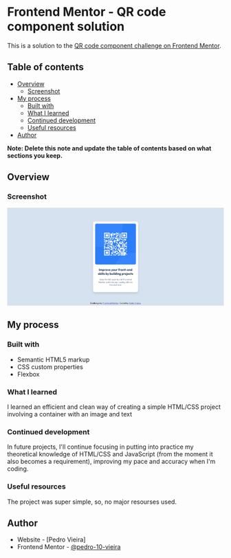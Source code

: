 # Frontend Mentor - QR code component solution

This is a solution to the [QR code component challenge on Frontend Mentor](https://www.frontendmentor.io/challenges/qr-code-component-iux_sIO_H).

## Table of contents

- [Overview](#overview)
  - [Screenshot](#screenshot)
- [My process](#my-process)
  - [Built with](#built-with)
  - [What I learned](#what-i-learned)
  - [Continued development](#continued-development)
  - [Useful resources](#useful-resources)
- [Author](#author)

**Note: Delete this note and update the table of contents based on what sections you keep.**

## Overview

### Screenshot

![](images/screenshot.png)

## My process

### Built with

- Semantic HTML5 markup
- CSS custom properties
- Flexbox

### What I learned

I learned an efficient and clean way of creating a simple HTML/CSS project involving a container with an image and text


### Continued development

In future projects, I'll continue focusing in putting into practice my theoretical knowledge of HTML/CSS and JavaScript (from the moment it also becomes a requirement), improving my pace and accuracy when I'm coding. 

### Useful resources

The project was super simple, so, no major resourses used.

## Author

- Website - [Pedro Vieira]
- Frontend Mentor - [@pedro-10-vieira](https://www.frontendmentor.io/profile/pedro-10-vieira)